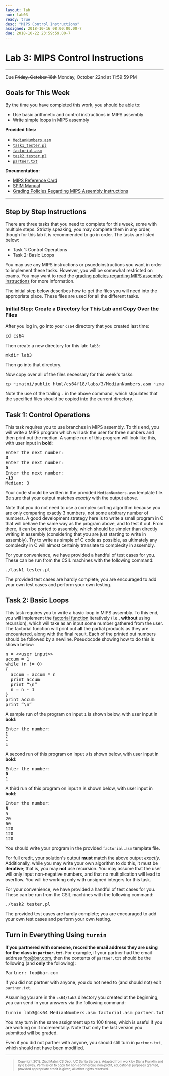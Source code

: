 ```yaml
---
layout: lab
num: lab03
ready: true
desc: "MIPS Control Instructions"
assigned: 2018-10-16 08:00:00.00-7
due: 2018-10-22 23:59:59.00-7
---
```

<h1>Lab 3: MIPS Control Instructions</h1>
<hr>
<p>Due <del>Friday, October 16th</del> Monday, October 22nd at 11:59:59 PM</p>

<h2>Goals for This Week</h2>
<p>By the time you have completed this work, you should be able to:</p>
<ul>
  <li>Use basic arithmetic and control instructions in MIPS assembly</li>
  <li>Write simple loops in MIPS assembly</li>
</ul>

<b>Provided files:</b>
<ul>
  <li><a href="{{'/lab/lab03/MedianNumbers.asm' | relative_url }}"><code>MedianNumbers.asm</code></a></li>
  <li><a href="{{'/lab/lab03/task1_tester.pl' | relative_url }}"><code>task1_tester.pl</code></a></li>
  <li><a href="{{'/lab/lab03/factorial.asm' | relative_url }}"><code>factorial.asm</code></a></li>
  <li><a href="{{'/lab/lab03/task2_tester.pl' | relative_url }}"><code>task2_tester.pl</code></a></li>
  <li><a href="{{'/lab/lab03/partner.txt' | relative_url }}"><code>partner.txt</code></a></li>
</ul>

<b>Documentation:</b>
<ul>
  <li><a href="{{'/lab/documentation/MIPS_reference_card.pdf' | relative_url }}">MIPS Reference Card</a></li>
  <li><a href="{{'/lab/documentation/spim.pdf' | relative_url }}">SPIM Manual</a></li>
  <li><a href="{{'/lab/documentation/mips_instruction_policy.html' | relative_url }}">Grading Policies Regarding MIPS Assembly Instructions</a></li>
</ul>

<hr>
<h2>Step by Step Instructions</h2>
<p>
  There are three tasks that you need to complete for this week, some with multiple steps.
  Strictly speaking, you may complete them in any order, though for this lab it is recommended to go in order.
  The tasks are listed below:
</p>

<ul>
  <li>Task 1: Control Operations</li>
  <li>Task 2: Basic Loops</li>
</ul>

<p>
  You may use any MIPS instructions or psuedoinstructions you want in order to implement these tasks.
  However, you will be somewhat restricted on exams.
  You may want to read the <a href="{{'/lab/documentation/mips_instruction_policy.html' | relative_url }}">grading policies regarding MIPS assembly instructions</a> for more information.
</p>

<p>
  The initial step below describes how to get the files you will need into the appropriate place.
  These files are used for all the different tasks.
</p>

<h3>Initial Step: Create a Directory for This Lab and Copy Over the Files</h3>
<p>After you log in, go into your <code>cs64</code> directory that you created last time:</p>
<pre>
cd cs64
</pre>
<p>Then create a new directory for this lab: <code>lab3</code>:</p>
<pre>
mkdir lab3
</pre>
<p>Then go into that directory.</p>
<p>Now copy over all of the files necessary for this week's tasks:</p>
<pre>
cp ~zmatni/public_html/cs64f18/labs/3/MedianNumbers.asm ~zmatni/public_html/cs64f18/labs/3/task1_tester.pl ~zmatni/public_html/cs64f18/labs/3/factorial.asm ~zmatni/public_html/cs64f18/labs/3/task2_tester.pl ~zmatni/public_html/cs64f18/labs/3/partner.txt .
</pre>
<p>
  Note the use of the trailing <code>.</code> in the above command, which stipulates that the specified files should be copied into the current directory.
</p>

  
<h2><a id="control">Task 1: Control Operations</a></h2>
<p>
  This task requires you to use branches in MIPS assembly.
  To this end, you will write a MIPS program which will ask the user for three numbers and then print out the median.
  A sample run of this program will look like this, with user input in <b>bold</b>:
</p>
<pre>
Enter the next number:
<b>3</b>
Enter the next number:
<b>5</b>
Enter the next number:
<b>-13</b>
Median: 3
</pre>
<p>
  Your code should be written in the provided <code>MedianNumbers.asm</code> template file.
  Be sure that your output matches <i>exactly</i> with the output above.
</p>
<p>
  Note that you do not need to use a complex sorting algorithm because you are only comparing exactly 3 numbers, not some arbitrary number of numbers.
  A good development strategy here is to write a small program in C that will behave the same way as the program above, and to test it out.
  From there, it can be ported to assembly, which should be simpler than directly writing in assembly (considering that you are just starting to write in assembly).
  Try to write as simple of C code as possible, as ultimately any complexity in C will almost certainly translate to complexity in assembly.
</p>
<p>
  For your convenience, we have provided a handful of test cases for you.
  These can be run from the CSIL machines with the following command:
</p>
<pre>
./task1_tester.pl
</pre>
<p>
  The provided test cases are hardly complete; you are encouraged to add your own test cases and perform your own testing.
</p>

<h2><a id="loops">Task 2: Basic Loops</a></h2>
<p>
  This task requires you to write a basic loop in MIPS assembly.
  To this end, you will implement the <a href="https://en.wikipedia.org/wiki/Factorial">factorial function</a> iteratively (i.e., <b>without</b> using recursion), which will take as an input some number gathered from the user.
  The factorial function will print out <b>all</b> the partial products as they are encountered, along with the final result.
  Each of the printed out numbers should be followed by a newline.
  Pseudocode showing how to do this is shown below:
</p>
<pre>
n = &lt;&lt;user input&gt;&gt;
accum = 1
while (n != 0) 
{
  accum = accum * n
  print accum
  print &ldquo;\n&rdquo;
  n = n - 1
}
print accum
print &ldquo;\n&rdquo;
</pre>
<p>
  A sample run of the program on input <code>1</code> is shown below, with user input in <b>bold</b>:
</p>
<pre>
Enter the number:
<b>1</b>
1
1
</pre>
<p>
  A second run of this program on input <code>0</code> is shown below, with user input in <b>bold</b>:
</p>
<pre>
Enter the number:
<b>0</b>
1
</pre>
<p>
  A third run of this program on input <code>5</code> is shown below, with user input in <b>bold</b>:
</p>
<pre>
Enter the number:
<b>5</b>
5
20
60
120
120
120
</pre>
<p>
  You should write your program in the provided <code>factorial.asm</code> template file.
</p>
<p>
  For full credit, your solution's output <b>must</b> match the above output <i>exactly</i>.
  Additionally, while you may write your own algorithm to do this, it must be <b>iterative</b>; that is, you may <b>not</b> use recursion.
  You may assume that the user will only input non-negative numbers, and that no multiplication will lead to overflow.
  You will be working only with unsigned integers for this task.
</p>
<p>
  For your convenience, we have provided a handful of test cases for you.
  These can be run from the CSIL machines with the following command:
</p>
<pre>
./task2_tester.pl
</pre>
<p>
  The provided test cases are hardly complete; you are encouraged to add your own test cases and perform your own testing.
</p>

<h2>Turn in Everything Using <code>turnin</code></h2>
<p>
  <b>If you partnered with someone, record the email address they are using for the class in <code>partner.txt</code>.</b>
  For example, if your partner had the email address <a href="foo@bar.com">foo@bar.com</a>, then the contents of <code>partner.txt</code> should be the following (and <b>only</b> the following):
</p>
<pre>
Partner: foo@bar.com
</pre>
<p>If you did not partner with anyone, you do not need to (and should not) edit <code>partner.txt</code>.</p>

<p>Assuming you are in the <code>cs64/lab3</code> directory you created at the beginning, you can send in your answers via the following command:</p>
<pre>
turnin lab3@cs64 MedianNumbers.asm factorial.asm partner.txt
</pre>
<p>
  You may turn in the same assignment up to 100 times, which is useful if you are working on it incrementally.
  Note that only the last version you submitted will be graded.
</p>

<p>Even if you did not partner with anyone, you should still turn in <code>partner.txt</code>, which should not have been modified.</p>

<hr>
<blockquote>
  <p><font size="1">
  Copyright 2018, Ziad Matni, CS Dept, UC Santa Barbara. Adapted from work by Diana Franklin and Kyle Dewey. Permission to copy for non-commercial, non-profit, educational purposes granted, provided appropriate credit is given;  all other rights reserved.
  </font></p>
</blockquote>
